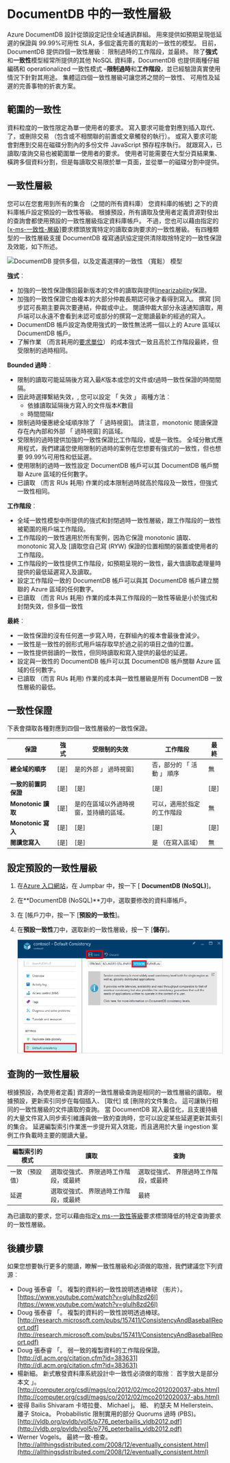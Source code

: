 <properties
    pageTitle="DocumentDB 中的一致性層級 |Microsoft Azure"
    description="DocumentDB 有四個的一致性階層，以協助一致性平衡、 可用性和延遲折衷方案。"
    keywords="最終的一致性，documentdb azure，Microsoft azure"
    services="documentdb"
    authors="syamkmsft"
    manager="jhubbard"
    editor="cgronlun"
    documentationCenter=""/>

<tags
    ms.service="documentdb"
    ms.workload="data-services"
    ms.tgt_pltfrm="na"
    ms.devlang="na"
    ms.topic="article"
    ms.date="08/24/2016"
    ms.author="syamk"/>

# <a name="consistency-levels-in-documentdb"></a>DocumentDB 中的一致性層級

Azure DocumentDB 設計從頭設定記住全域通訊群組。 用來提供如預期呈現低延遲的保證與 99.99%可用性 SLA，多個定義完善的寬鬆的一致性的模型。 目前，DocumentDB 提供四個一致性層級︰ 限制過時的工作階段，並最終。 除了**強式**和**一致性**模型經常所提供的其他 NoSQL 資料庫，DocumentDB 也提供兩種仔細編碼和 operationalized 一致性模式 –**限制過時**和**工作階段**，並已經驗證真實使用情況下針對其用途。 集體這四個一致性層級可讓您將之間的一致性、 可用性及延遲的完善事物的折衷方案。 

## <a name="scope-of-consistency"></a>範圍的一致性

資料粒度的一致性限定為單一使用者的要求。 寫入要求可能會對應到插入取代、 了，或刪除交易 （包含或不相關聯的前置或文章觸發的執行）。 或寫入要求可能會對應到交易在磁碟分割內的多份文件 JavaScript 預存程序執行。 就跟寫入，已讀取/查詢交易也被範圍單一使用者的要求。 使用者可能需要在大型分頁結果集、 橫跨多個資料分割，但是每讀取交易限於單一頁面，並從單一的磁碟分割中提供。

## <a name="consistency-levels"></a>一致性層級

您可以在您套用到所有的集合 （之間的所有資料庫） 您資料庫的帳號] 之下的資料庫帳戶設定預設的一致性等級。 根據預設，所有讀取及使用者定義資源對發出的查詢會都使用預設的一致性層級指定資料庫帳戶。 不過，您也可以藉由指定的[[x-ms-一致性-層級]](https://msdn.microsoft.com/library/azure/mt632096.aspx)要求標頭放寬特定的讀取查詢要求的一致性層級。 有四種類型的一致性層級支援 DocumentDB 複寫通訊協定提供清除取捨特定的一致性保證及效能，如下所述。

![DocumentDB 提供多個，以及定義選擇的一致性 （寬鬆） 模型][1]

**強式**︰ 

- 加強的一致性保證傳回最新版本的文件的讀取與提供[linearizability](https://aphyr.com/posts/313-strong-consistency-models)保證。 
- 加強的一致性保證它由複本的大部分仲裁長期認可後才看得到寫入。 撰寫 [同步認可長期主要與次要連結，仲裁或中止。 閱讀仲裁大部分永遠通知讀取，用戶端可以永遠不會看到未認可或部分的撰寫一定閱讀最新的經過的寫入。 
- DocumentDB 帳戶設定為使用強式的一致性無法將一個以上的 Azure 區域以 DocumentDB 帳戶。 
- 了解作業 （而言耗用的[要求單位](documentdb-request-units.md)） 的成本強式一致且高於工作階段最終，但受限制的過時相同。
 

**Bounded 過時**︰ 

- 限制的讀取可能延隔後方寫入最*K*版本或您的文件或*t*過時一致性保證的時間間隔。 
- 因此時選擇繫結失效，, 您可以設定 「 失效 」 兩種方法︰ 
    - 依據讀取延隔後方寫入的文件版本*K*數目
    - 時間間隔*t* 
- 限制過時優惠總全域順序除了 「 過時視窗]。 請注意，monotonic 閱讀保證存在內內部和外部 「 過時視窗] 的區域。 
- 受限制的過時提供加強的一致性保證比工作階段，或是一致性。 全域分散式應用程式，我們建議您使用限制的過時的案例在您想要有強式的一致性，但也想要 99.99%可用性和低延遲。 
- 使用限制的過時一致性設定 DocumentDB 帳戶可以其 DocumentDB 帳戶關聯 Azure 區域的任何數字。 
- 已讀取 （而言 RUs 耗用) 作業的成本限制過時就高於階段及一致性，但強式一致性相同。

**工作階段**︰ 

- 全域一致性模型中所提供的強式和封閉過時一致性層級，跟工作階段的一致性被範圍的用戶端工作階段。 
- 工作階段的一致性適用於所有案例，因為它保證 monotonic 讀取、 monotonic 寫入及 [讀取您自己寫 (RYW) 保證的位置相關的裝置或使用者的工作階段。 
- 工作階段的一致性提供工作階段，如預期呈現的一致性，最大值讀取處理量時提供的最低延遲寫入及讀取。 
- 設定工作階段一致的 DocumentDB 帳戶可以與其 DocumentDB 帳戶建立關聯的 Azure 區域的任何數字。 
- 已讀取 （而言 RUs 耗用) 作業的成本與工作階段的一致性等級是小於強式和封閉失效，但多個一致性
 

**最終**︰ 

- 一致性保證的沒有任何進一步寫入時，在群組內的複本會最後會減少。 
- 一致性是一致性的弱形式用戶端存取早於過之前的項目之值的位置。
- 一致性提供弱讀的一致性，但同時讀取和寫入提供的最低的延遲。
- 設定與一致性的 DocumentDB 帳戶可以其 DocumentDB 帳戶關聯 Azure 區域的任何數字。 
- 已讀取 （而言 RUs 耗用) 作業的成本與一致性層級是所有 DocumentDB 一致性層級的最低。


## <a name="consistency-guarantees"></a>一致性保證

下表會擷取各種對應到四個一致性層級的一致性保證。

| 保證                                                         |    強式                                       |    受限制的失效                                                                           |    工作階段                                       |    最終                                 |
|----------------------------------------------------------|-------------------------------------------------|------------------------------------------------------------------------------------------------|--------------------------------------------------|--------------------------------------------------|
|    **總全域的順序**                                |    [是]                                          |    是的外部 」 過時視窗]                                                      |    否，部分的 「 活動 」 順序                   |    無                                            |
|    **一致的前置詞保證**                       |    [是]                                          |    [是]                                                                                         |    [是]                                           |    [是]                                           |
|    **Monotonic 讀取**                                   |    [是]                                          |    是的在區域以外過時視窗，並持續的區域。     |    可以，適用於指定的工作階段                    |    無                                            |
|    **Monotonic 寫入**                                  |    [是]                                          |    [是]                                                                                         |    [是]                                           |    [是]                                           |
|    **閱讀您寫入**                                  |    [是]                                          |    [是]                                                                                         |    是 （在寫入區域）                      |    無                                            |


## <a name="configuring-the-default-consistency-level"></a>設定預設的一致性層級

1.  在[Azure 入口網站](https://portal.azure.com/)，在 Jumpbar 中，按一下 [ **DocumentDB (NoSQL)**]。

2. 在**DocumentDB (NoSQL)**刀中，選取要修改的資料庫帳戶。

3. 在 [帳戶刀中，按一下 [**預設的一致性**]。


4. 在**預設一致性**刀中，選取新的一致性層級，按一下 [**儲存**]。

    ![螢幕擷取畫面醒目提示的 [設定] 圖示和預設一致性項目](./media/documentdb-consistency-levels/database-consistency-level-1.png)

## <a name="consistency-levels-for-queries"></a>查詢的一致性層級

根據預設，為使用者定義] 資源的一致性層級查詢是相同的一致性層級的讀取。 根據預設，更新索引同步在每個插入、 [取代] 或 [刪除的文件集合。 這可讓執行相同的一致性層級的文件讀取的查詢。 當 DocumentDB 寫入最佳化，且支援持續的大量文件寫入同步索引維護與做一致的查詢時，您可以設定某些延遲更新其索引的集合。 延遲編製索引作業進一步提升寫入效能，而且適用於大量 ingestion 案例工作負載時主要的閱讀大量。  

編製索引的模式|  讀取|  查詢  
-------------|-------|---------
一致 （預設值）|   選取從強式、 界限過時工作階段，或最終|    選取從強式、 界限過時工作階段，或最終|
延遲|   選取從強式、 界限過時工作階段，或最終|    最終  

為已讀取的要求，您可以藉由指定[x ms-一致性等級](https://msdn.microsoft.com/library/azure/mt632096.aspx)要求標頭降低的特定查詢要求的一致性層級。

## <a name="next-steps"></a>後續步驟

如果您想要執行更多的閱讀，瞭解一致性層級和必須做的取捨，我們建議您下列資源︰

-   Doug 張泰睿 「。 複製的資料的一致性說明透過棒球 （影片）。   
[https://www.youtube.com/watch?v=gluIh8zd26I](https://www.youtube.com/watch?v=gluIh8zd26I)
-   Doug 張泰睿 「。 複製的資料的一致性說明透過棒球。   
[http://research.microsoft.com/pubs/157411/ConsistencyAndBaseballReport.pdf](http://research.microsoft.com/pubs/157411/ConsistencyAndBaseballReport.pdf)
-   Doug 張泰睿 「。 弱一致的複製資料的工作階段保證。   
[http://dl.acm.org/citation.cfm?id=383631](http://dl.acm.org/citation.cfm?id=383631)
-   楊新細。 新式散發資料庫系統設計中一致性必須做的取捨︰ 首字放大是部分本文 」。   
[http://computer.org/csdl/mags/co/2012/02/mco2012020037-abs.html](http://computer.org/csdl/mags/co/2012/02/mco2012020037-abs.html)
-   彼得 Bailis Shivaram 卡塔拉曼、 Michael j。 細、 約瑟夫 M Hellerstein、 離子 Stoica。 Probabilistic 限制實用的部分 Quorums 過時 (PBS)。   
[http://vldb.org/pvldb/vol5/p776_peterbailis_vldb2012.pdf](http://vldb.org/pvldb/vol5/p776_peterbailis_vldb2012.pdf)
-   Werner Vogels。 最終一致-檢查。    
[http://allthingsdistributed.com/2008/12/eventually_consistent.html](http://allthingsdistributed.com/2008/12/eventually_consistent.html)


[1]: ./media/documentdb-consistency-levels/consistency-tradeoffs.png
